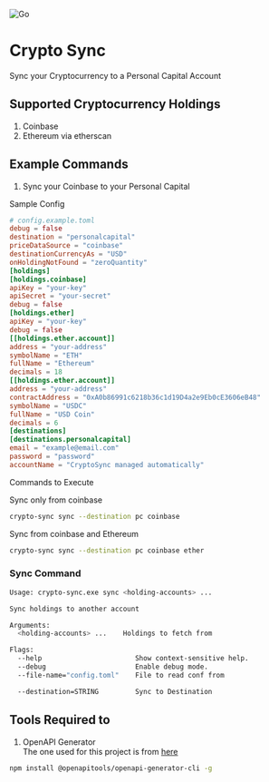 ![Go](https://github.com/will7200/go-crypto-sync/workflows/Go/badge.svg)

# Crypto Sync

Sync your Cryptocurrency to a Personal Capital Account

## Supported Cryptocurrency Holdings

1. Coinbase
2. Ethereum via etherscan

## Example Commands

1. Sync your Coinbase to your Personal Capital

Sample Config

```toml
# config.example.toml
debug = false
destination = "personalcapital"
priceDataSource = "coinbase"
destinationCurrencyAs = "USD"
onHoldingNotFound = "zeroQuantity"
[holdings]
[holdings.coinbase]
apiKey = "your-key"
apiSecret = "your-secret"
debug = false
[holdings.ether]
apiKey = "your-key"
debug = false
[[holdings.ether.account]]
address = "your-address"
symbolName = "ETH"
fullName = "Ethereum"
decimals = 18
[[holdings.ether.account]]
address = "your-address"
contractAddress = "0xA0b86991c6218b36c1d19D4a2e9Eb0cE3606eB48"
symbolName = "USDC"
fullName = "USD Coin"
decimals = 6
[destinations]
[destinations.personalcapital]
email = "example@email.com"
password = "password"
accountName = "CryptoSync managed automatically"
``` 

Commands to Execute

Sync only from coinbase

```bash
crypto-sync sync --destination pc coinbase 
```

Sync from coinbase and Ethereum

```bash
crypto-sync sync --destination pc coinbase ether
```

### Sync Command

```bash
Usage: crypto-sync.exe sync <holding-accounts> ...

Sync holdings to another account

Arguments:
  <holding-accounts> ...    Holdings to fetch from

Flags:
  --help                       Show context-sensitive help.
  --debug                      Enable debug mode.
  --file-name="config.toml"    File to read conf from

  --destination=STRING         Sync to Destination

```

## Tools Required to

1. OpenAPI Generator  
   The one used for this project is from [here](https://openapi-generator.tech/docs/installation)

```bash
npm install @openapitools/openapi-generator-cli -g
```